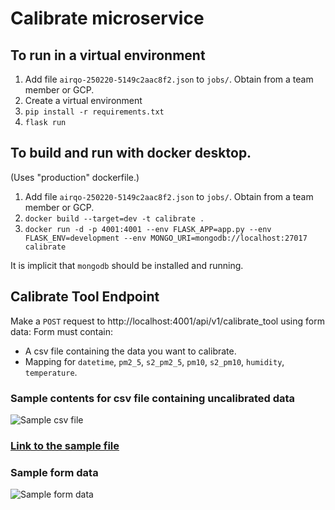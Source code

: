 [//]: #TODO (Need to update ASAP. after models also developed)
# Calibrate microservice

## To run in a virtual environment

1. Add file `airqo-250220-5149c2aac8f2.json` to `jobs/`. Obtain from a team member or GCP.
1. Create a virtual environment
2. `pip install -r requirements.txt`
3. `flask run`

## To build and run with docker desktop.

(Uses "production" dockerfile.)

1. Add file `airqo-250220-5149c2aac8f2.json` to `jobs/`. Obtain from a team member or GCP.
1. `docker build --target=dev -t calibrate .`
2. `docker run -d -p 4001:4001 --env FLASK_APP=app.py --env FLASK_ENV=development --env MONGO_URI=mongodb://localhost:27017 calibrate`

It is implicit that `mongodb` should be installed and running.
## Calibrate Tool Endpoint

Make a `POST` request to http://localhost:4001/api/v1/calibrate_tool using form data: Form must contain:

 - A csv file containing the data you want to calibrate.
 - Mapping for `datetime`, `pm2_5`, `s2_pm2_5`, `pm10`, `s2_pm10`, `humidity`, `temperature`.

### Sample contents for csv file containing uncalibrated data
![Sample csv file](https://storage.googleapis.com/airqo_open_data/uncalibrated_data.png)

### [Link to the sample file](https://storage.googleapis.com/airqo_open_data/uncalibrated_data.csv)

### Sample form data
![Sample form data](https://storage.googleapis.com/airqo_open_data/calibrate_tool_request.png)

